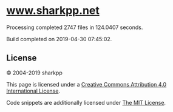 # www.sharkpp.net

Processing completed 2747 files in 124.0407 seconds.

Build completed on 2019-04-30 07:45:02.

## License

&copy; 2004-2019 sharkpp

This page is licensed under a [Creative Commons Attribution 4.0 International License](http://creativecommons.org/licenses/by/4.0/).

Code snippets are additionally licensed under [The MIT License](http://opensource.org/licenses/MIT).
